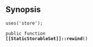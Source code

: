 ## Synopsis

<code>uses('store');</code>

<code>public function <b>[[StaticStorableSet]]::rewind</b>()</code>

